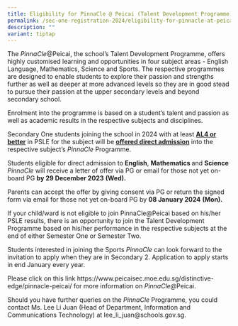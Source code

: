 ```yaml
---
title: Eligibility for PinnaCle @ Peicai (Talent Development Programme)
permalink: /sec-one-registration-2024/eligibility-for-pinnacle-at-peicai-talent-development-programme/
description: ""
variant: tiptap
---
```

<p>The <em>PinnaCle</em>@Peicai, the school’s Talent Development Programme, offers highly customised learning and opportunities in four subject areas - English Language, Mathematics, Science and Sports. The respective programmes are designed to enable students to explore their passion and strengths further as well as deeper at more advanced levels so they are in good stead to pursue their passion at the upper secondary levels and beyond secondary school.</p><p>Enrolment into the programme is based on a student’s talent and passion as well as academic results in the respective subjects and disciplines.</p><p>Secondary One students joining the school in 2024 with at least&nbsp;<strong><u>AL4 or better</u></strong>&nbsp;in PSLE for the subject will be&nbsp;<strong><u>offered direct admission</u></strong>&nbsp;into the respective subject’s&nbsp;<em>PinnaCle&nbsp;</em>Programme.</p><p>Students eligible for direct admission to <strong>English</strong>, <strong>Mathematics </strong>and <strong>Science</strong> <em>PinnaCle </em>will receive a letter of offer via PG or email for those not yet on-board PG <strong>by 29 December 2023</strong> <strong>(Wed).</strong></p><p>Parents can accept the offer by giving consent via PG or return the signed form via email for those not yet on-board PG by&nbsp;<strong>08 January 2024</strong> <strong>(Mon).</strong></p><p>If your child/ward is not eligible to join PinnaCle@Peicai based on his/her PSLE results, there is an opportunity to join the Talent Development Programme based on his/her performance in the respective subjects at the end of either Semester One or Semester Two.</p><p>Students interested in joining the Sports <em>PinnaCle</em> can look forward to the invitation to apply when they are in Secondary 2. Application to apply starts in end January every year.</p><p>Please click on this link <a rel="noopener noreferrer nofollow" target="_blank">https://www.peicaisec.moe.edu.sg/distinctive-edge/pinnacle-peicai/</a> for more information on <em>PinnaCle@</em>Peicai.</p><p>Should you have further queries on the <em>PinnaCle </em>Programme, you could contact Ms. Lee Li Juan (Head of Department, Information and Communications Technology) at <a rel="noopener noreferrer nofollow" target="_blank">lee_li_juan@schools.gov.sg</a>.</p>